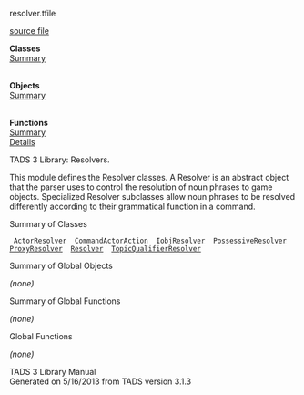 <span class="title">resolver.t</span><span class="type">file</span>

[source file](../source/resolver.t.html)

**Classes**  
[Summary](#_ClassSummary_)  
 

**Objects**  
[Summary](#_ObjectSummary_)  
 

**Functions**  
[Summary](#_FunctionSummary_)  
[Details](#_Functions_)

<div class="fdesc">

TADS 3 Library: Resolvers.

This module defines the Resolver classes. A Resolver is an abstract
object that the parser uses to control the resolution of noun phrases to
game objects. Specialized Resolver subclasses allow noun phrases to be
resolved differently according to their grammatical function in a
command.

</div>

<span id="_ClassSummary_"></span>

<div class="mjhd">

<span class="hdln">Summary of Classes</span>  

</div>

` `[`ActorResolver`](../object/ActorResolver.html)`  `[`CommandActorAction`](../object/CommandActorAction.html)`  `[`IobjResolver`](../object/IobjResolver.html)`  `[`PossessiveResolver`](../object/PossessiveResolver.html)`  `[`ProxyResolver`](../object/ProxyResolver.html)`  `[`Resolver`](../object/Resolver.html)`  `[`TopicQualifierResolver`](../object/TopicQualifierResolver.html)`  `
<span id="_ObjectSummary_"></span>

<div class="mjhd">

<span class="hdln">Summary of Global Objects</span>  

</div>

*(none)* <span id="FunctionSummary_"></span>

<div class="mjhd">

<span class="hdln">Summary of Global Functions</span>  

</div>

*(none)* <span id="_Functions_"></span>

<div class="mjhd">

<span class="hdln">Global Functions</span>  

</div>

*(none)*

<div class="ftr">

TADS 3 Library Manual  
Generated on 5/16/2013 from TADS version 3.1.3

</div>
